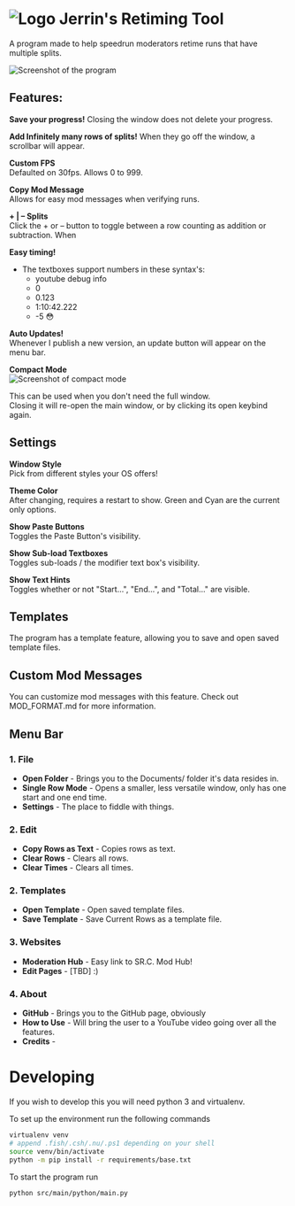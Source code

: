 # ![Logo](https://media.discordapp.net/attachments/902396118976061461/1042515141658419200/32.png) Jerrin's Retiming Tool

A program made to help speedrun moderators retime runs that have multiple splits.

![Screenshot of the program](https://cdn.discordapp.com/attachments/682750811008139305/1079190212346916935/image.png)

## Features:
**Save your progress!**
Closing the window does not delete your progress.

**Add Infinitely many rows of splits!**
When they go off the window, a scrollbar will appear.
    
**Custom FPS**  
Defaulted on 30fps. Allows 0 to 999.

**Copy Mod Message**  
Allows for easy mod messages when verifying runs.

**+ | – Splits**  
Click the + or – button to toggle between a row counting as addition or subtraction.
When

**Easy timing!**  
- The textboxes support numbers in these syntax's:
    - youtube debug info
    - 0
    - 0.123
    - 1:10:42.222
    - -5 😳

**Auto Updates!**  
Whenever I publish a new version, an update button will appear on the menu bar.

**Compact Mode**  
![Screenshot of compact mode](https://media.discordapp.net/attachments/682750811008139305/1079197542451003392/image.png)

This can be used when you don't need the full window.  
Closing it will re-open the main window, or by clicking its open keybind again.

## Settings
**Window Style**  
Pick from different styles your OS offers!

**Theme Color**  
After changing, requires a restart to show. Green and Cyan are the current only options.

**Show Paste Buttons**  
Toggles the Paste Button's visibility.

**Show Sub-load Textboxes**  
Toggles sub-loads / the modifier text box's visibility.

**Show Text Hints**  
Toggles whether or not "Start...", "End...", and "Total..." are visible.


## Templates
The program has a template feature, allowing you to save and open saved template files.

## Custom Mod Messages
You can customize mod messages with this feature.
Check out MOD_FORMAT.md for more information.

## Menu Bar

### 1. File
- **Open Folder** - Brings you to the Documents/ folder it's data resides in.
- **Single Row Mode** - Opens a smaller, less versatile window, only has one start and one end time.
- **Settings** - The place to fiddle with things.

### 2. Edit
- **Copy Rows as Text** - Copies rows as text.
- **Clear Rows** - Clears all rows.
- **Clear Times** - Clears all times.

### 2. Templates
- **Open Template** - Open saved template files.
- **Save Template** - Save Current Rows as a template file.

### 3. Websites
- **Moderation Hub** - Easy link to SR.C. Mod Hub!
- **Edit Pages** - [TBD] :)

### 4. About
- **GitHub** - Brings you to the GitHub page, obviously
- **How to Use** - Will bring the user to a YouTube video going over all the features.
- **Credits** -

# Developing

If you wish to develop this you will need python 3 and virtualenv.

To set up the environment run the following commands

```sh
virtualenv venv
# append .fish/.csh/.nu/.ps1 depending on your shell
source venv/bin/activate
python -m pip install -r requirements/base.txt
```

To start the program run 

```sh
python src/main/python/main.py
```


